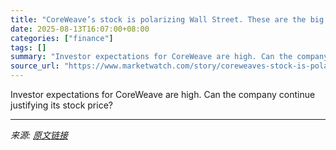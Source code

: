 ```yaml
---
title: "CoreWeave’s stock is polarizing Wall Street. These are the big post-earnings debates."
date: 2025-08-13T16:07:00+08:00
categories: ["finance"]
tags: []
summary: "Investor expectations for CoreWeave are high. Can the company continue justifying its stock price?"
source_url: "https://www.marketwatch.com/story/coreweaves-stock-is-polarizing-wall-street-these-are-the-big-post-earnings-debates-c17c3002?mod=mw_rss_topstories"
---
```


Investor expectations for CoreWeave are high. Can the company continue justifying its stock price?

---

*来源: [原文链接](https://www.marketwatch.com/story/coreweaves-stock-is-polarizing-wall-street-these-are-the-big-post-earnings-debates-c17c3002?mod=mw_rss_topstories)*
